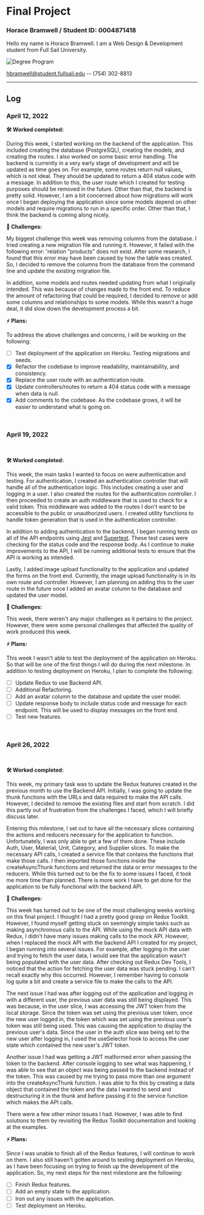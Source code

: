 # Final Project

### Horace Bramwell / Student ID: 0004871418

Hello my name is Horace Bramwell. I am a Web Design & Development student from Full Sail University.

![Degree Program](https://img.shields.io/badge/degree-web%20design%20%26%20development-blue.svg)&nbsp;

hbramwell@student.fullsail.edu -- (754) 302-8813

---

## Log

### April 12, 2022

**🛠 Worked completed:**

During this week, I started working on the backend of the application. This included creating the database (PostgreSQL), creating the models, and creating the routes. I also worked on some basic error handling. The backend is currently in a very early stage of development and will be updated as time goes on. For example, some routes return null values, which is not ideal. They should be updated to return a 404 status code with a message. In addition to this, the user route which I created for testing purposes should be removed in the future. Other than that, the backend is pretty solid. However, I am a bit concerned about how migrations will work once I began deploying the application since some models depend on other models and require migrations to run in a specific order. Other than that, I think the backend is coming along nicely.

**🛑 Challenges:**

My biggest challenge this week was removing columns from the database. I tried creating a new migration file and running it. However, it failed with the following error: 'relation "products" does not exist. After some research, I found that this error may have been caused by how the table was created. So, I decided to remove the columns from the database from the command line and update the existing migration file.

In addition, some models and routes needed updating from what I originally intended. This was because of changes made to the front end. To reduce the amount of refactoring that could be required, I decided to remove or add some columns and relationships to some models. While this wasn't a huge deal, it did slow down the development process a bit.

**⚡️ Plans:**

To address the above challenges and concerns, I will be working on the following:

- [ ] Test deployment of the application on Heroku. Testing migrations and seeds.
- [x] Refactor the codebase to improve readability, maintainability, and consistency.
- [x] Replace the user route with an authentication route.
- [x] Update controllers/routes to return a 404 status code with a message when data is null.
- [x] Add comments to the codebase. As the codebase grows, it will be easier to understand what is going on.

<br>

### April 19, 2022

<br>

**🛠 Worked completed:**

This week, the main tasks I wanted to focus on were authentication and testing. For authentication, I created an authentication controller that will handle all of the authentication logic. This includes creating a user and logging in a user. I also created the routes for the authentication controller. I then proceeded to create an auth middleware that is used to check for a valid token. This middleware was added to the routes I don't want to be accessible to the public or unauthorized users. I created utility functions to handle token generation that is used in the authentication controller.

In addition to adding authentication to the backend, I began running tests on all of the API endpoints using [Jest](https://jestjs.io/) and [Supertest](https://www.npmjs.com/package/supertest). These test cases were checking for the status code and the response body. As I continue to make improvements to the API, I will be running additional tests to ensure that the API is working as intended.

Lastly, I added image upload functionality to the application and updated the forms on the front end. Currently, the image upload functionality is in its own route and controller. However, I am planning on adding this to the user route in the future once I added an avatar column to the database and updated the user model.

**🛑 Challenges:**

This week, there weren't any major challenges as it pertains to the project. However, there were some personal challenges that affected the quality of work produced this week.

**⚡️ Plans:**

This week I wasn't able to test the deployment of the application on Heroku. So that will be one of the first things I will do during the next milestone. In addition to testing deployment on Heroku, I plan to complete the following:

- [ ] Update Redux to use Backend API.
- [ ] Additional Refactoring.
- [ ] Add an avatar column to the database and update the user model.
- [ ] Update response body to include status code and message for each endpoint. This will be used to display messages on the front end.
- [ ] Test new features.

<br>

### April 26, 2022

<br>

**🛠 Worked completed:**

This week, my primary task was to update the Redux features created in the previous month to use the Backend API. Initially, I was going to update the thunk functions with the URLs and data required to make the API calls. However, I decided to remove the existing files and start from scratch. I did this partly out of frustration from the challenges I faced, which I will briefly discuss later.

Entering this milestone, I set out to have all the necessary slices containing the actions and reducers necessary for the application to function. Unfortunately, I was only able to get a few of them done. These include Auth, User, Material, Unit, Category, and Supplier slices. To make the necessary API calls, I created a service file that contains the functions that make those calls. I then imported those functions inside the createAsyncThunk functions and returned the data or error messages to the reducers. While this turned out to be the fix to some issues I faced, it took me more time than planned. There is more work I have to get done for the application to be fully functional with the backend API.

**🛑 Challenges:**

This week has turned out to be one of the most challenging weeks working on this final project. I thought I had a pretty good grasp on Redux Toolkit. However, I found myself getting stuck on seemingly simple tasks such as making asynchronous calls to the API. While using the mock API data with Redux, I didn't have many issues making calls to the mock API. However, when I replaced the mock API with the backend API I created for my project, I began running into several issues. For example, after logging in the user and trying to fetch the user data, I would see that the application wasn't being populated with the user data. After checking out Redux Dev Tools, I noticed that the action for fetching the user data was stuck pending. I can't recall exactly why this occurred. However, I remember having to console log quite a bit and create a service file to make the calls to the API.

The next issue I had was after logging out of the application and logging in with a different user, the previous user data was still being displayed. This was because, in the user slice, I was accessing the JWT token from the local storage. Since the token was set using the previous user token, once the new user logged in, the token which was set using the previous user's token was still being used. This was causing the application to display the previous user's data. Since the user in the auth slice was being set to the new user after logging in, I used the useSelector hook to access the user state which contained the new user's JWT token.

Another issue I had was getting a JWT malformed error when passing the token to the backend. After console logging to see what was happening, I was able to see that an object was being passed to the backend instead of the token. This was caused by me trying to pass more than one argument into the createAsyncThunk function. I was able to fix this by creating a data object that contained the token and the data I wanted to send and destructuring it in the thunk and before passing it to the service function which makes the API calls.

There were a few other minor issues I had. However, I was able to find solutions to them by revisiting the Redux Toolkit documentation and looking at the examples.

**⚡️ Plans:**

Since I was unable to finish all of the Redux features, I will continue to work on them. I also still haven't gotten around to testing deployment on Heroku, as I have been focusing on trying to finish up the development of the application. So, my next steps for the next milestone are the following:

- [ ] Finish Redux features.
- [ ] Add an empty state to the application.
- [ ] Iron out any issues with the application.
- [ ] Test deployment on Heroku.

<!-- <br>

---

## Progress Check / Stand Up

Each week, I will summarize my milestone activity and progress by including a **Stand-Up**. A "stand-up" is when I take the time to briefly report out on the following...

1. **Accomplishments** - What I worked on this past week
2. **Challenges** - Any challenges I may have (and how I am addressing those challenges)
3. **Next Steps** - What I plan to prioritize and do next

<br>

**Week 1**: This week I researched to help complete some of the project requirements for this week. This included producing a project concept, creating a wireframe outlining the important features of the project, style tile, and project proposal. One of the challenges I faced was finding a concept for the project. I was a bit limited on time so I felt like I didn't spend enough time on research or brainstorming. I feel like my project concept isn't fully fleshed out. However, I was able to zero in on a concept that I not only have some experience with but also got some good input from other people. Moving into the next milestone, I will be sure to allocate more time to research and make sure the features I am proposing are clear and easy to understand.

**Week 2**: This week, I worked on the planning portion of my project. This work included creating a click-through prototype of the application, creating issues for things to get done, and planning out the API endpoints required for the application. The challenges I faced this week were understanding the type of relationships necessary for specific API tables. The other challenge was figuring out the proper way to set up junction tables associations with Sequelize. I've begun building out the API with Sequelize since I know it will take the most time. My plan moving forward is to continue this work and make improvements where I see fit.

**Week 3**: This week I learned how to set up ESLint and how to set up a React project with a node server. I also went over a few additional research topics to help me create the components for my application. The challenge for me this week was Heroku. I was unable to get things set up according to assignment requirements or deploy anything. I am a bit confused about what exactly I should be doing. I would need to reach out for more clarification. To move things forward, I will be sure to ask for some feedback and get more clarification on what I should be doing in this particular course.

**Week 4**: During the final milestone, in addition to weekly research, I worked on implementing the Redux toolkit into my project using APIary mock API for the data. I continued to make improvements to the overall UI of the application. Also, I fixed most of the responsive issues with the lists/tables. There weren't any challenges I faced during this milestone. To keep this project moving forward, I will continue refactoring the code, making changes to the UI where I see fit. -->
